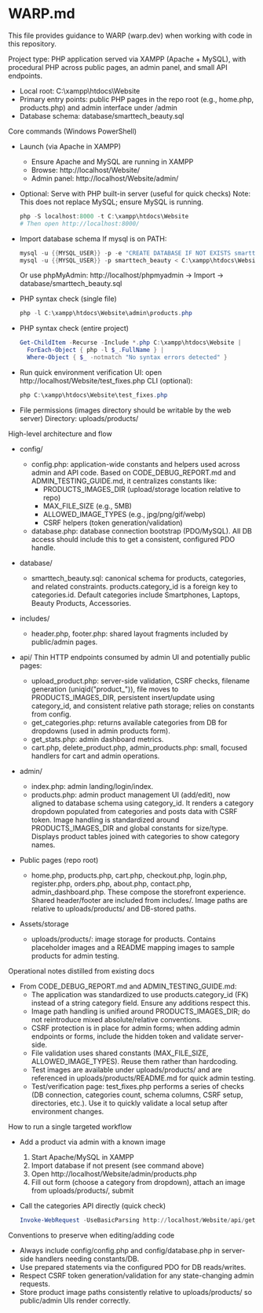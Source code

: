 # WARP.md

This file provides guidance to WARP (warp.dev) when working with code in this repository.

Project type: PHP application served via XAMPP (Apache + MySQL), with procedural PHP across public pages, an admin panel, and small API endpoints.

- Local root: C:\xampp\htdocs\Website
- Primary entry points: public PHP pages in the repo root (e.g., home.php, products.php) and admin interface under /admin
- Database schema: database/smarttech_beauty.sql

Core commands (Windows PowerShell)

- Launch (via Apache in XAMPP)
  - Ensure Apache and MySQL are running in XAMPP
  - Browse: http://localhost/Website/
  - Admin panel: http://localhost/Website/admin/

- Optional: Serve with PHP built-in server (useful for quick checks)
  Note: This does not replace MySQL; ensure MySQL is running.
  ```powershell path=null start=null
  php -S localhost:8000 -t C:\xampp\htdocs\Website
  # Then open http://localhost:8000/
  ```

- Import database schema
  If mysql is on PATH:
  ```powershell path=null start=null
  mysql -u {{MYSQL_USER}} -p -e "CREATE DATABASE IF NOT EXISTS smarttech_beauty;"
  mysql -u {{MYSQL_USER}} -p smarttech_beauty < C:\xampp\htdocs\Website\database\smarttech_beauty.sql
  ```
  Or use phpMyAdmin: http://localhost/phpmyadmin → Import → database/smarttech_beauty.sql

- PHP syntax check (single file)
  ```powershell path=null start=null
  php -l C:\xampp\htdocs\Website\admin\products.php
  ```

- PHP syntax check (entire project)
  ```powershell path=null start=null
  Get-ChildItem -Recurse -Include *.php C:\xampp\htdocs\Website |
    ForEach-Object { php -l $_.FullName } |
    Where-Object { $_ -notmatch "No syntax errors detected" }
  ```

- Run quick environment verification
  UI: open http://localhost/Website/test_fixes.php
  CLI (optional):
  ```powershell path=null start=null
  php C:\xampp\htdocs\Website\test_fixes.php
  ```

- File permissions (images directory should be writable by the web server)
  Directory: uploads/products/

High-level architecture and flow

- config/
  - config.php: application-wide constants and helpers used across admin and API code. Based on CODE_DEBUG_REPORT.md and ADMIN_TESTING_GUIDE.md, it centralizes constants like:
    - PRODUCTS_IMAGES_DIR (upload/storage location relative to repo)
    - MAX_FILE_SIZE (e.g., 5MB)
    - ALLOWED_IMAGE_TYPES (e.g., jpg/png/gif/webp)
    - CSRF helpers (token generation/validation)
  - database.php: database connection bootstrap (PDO/MySQL). All DB access should include this to get a consistent, configured PDO handle.

- database/
  - smarttech_beauty.sql: canonical schema for products, categories, and related constraints. products.category_id is a foreign key to categories.id. Default categories include Smartphones, Laptops, Beauty Products, Accessories.

- includes/
  - header.php, footer.php: shared layout fragments included by public/admin pages.

- api/
  Thin HTTP endpoints consumed by admin UI and potentially public pages:
  - upload_product.php: server-side validation, CSRF checks, filename generation (uniqid("product_")), file moves to PRODUCTS_IMAGES_DIR, persistent insert/update using category_id, and consistent relative path storage; relies on constants from config.
  - get_categories.php: returns available categories from DB for dropdowns (used in admin products form).
  - get_stats.php: admin dashboard metrics.
  - cart.php, delete_product.php, admin_products.php: small, focused handlers for cart and admin operations.

- admin/
  - index.php: admin landing/login/index.
  - products.php: admin product management UI (add/edit), now aligned to database schema using category_id. It renders a category dropdown populated from categories and posts data with CSRF token. Image handling is standardized around PRODUCTS_IMAGES_DIR and global constants for size/type. Displays product tables joined with categories to show category names.

- Public pages (repo root)
  - home.php, products.php, cart.php, checkout.php, login.php, register.php, orders.php, about.php, contact.php, admin_dashboard.php. These compose the storefront experience. Shared header/footer are included from includes/. Image paths are relative to uploads/products/ and DB-stored paths.

- Assets/storage
  - uploads/products/: image storage for products. Contains placeholder images and a README mapping images to sample products for admin testing.

Operational notes distilled from existing docs

- From CODE_DEBUG_REPORT.md and ADMIN_TESTING_GUIDE.md:
  - The application was standardized to use products.category_id (FK) instead of a string category field. Ensure any additions respect this.
  - Image path handling is unified around PRODUCTS_IMAGES_DIR; do not reintroduce mixed absolute/relative conventions.
  - CSRF protection is in place for admin forms; when adding admin endpoints or forms, include the hidden token and validate server-side.
  - File validation uses shared constants (MAX_FILE_SIZE, ALLOWED_IMAGE_TYPES). Reuse them rather than hardcoding.
  - Test images are available under uploads/products/ and are referenced in uploads/products/README.md for quick admin testing.
  - Test/verification page: test_fixes.php performs a series of checks (DB connection, categories count, schema columns, CSRF setup, directories, etc.). Use it to quickly validate a local setup after environment changes.

How to run a single targeted workflow

- Add a product via admin with a known image
  1) Start Apache/MySQL in XAMPP
  2) Import database if not present (see command above)
  3) Open http://localhost/Website/admin/products.php
  4) Fill out form (choose a category from dropdown), attach an image from uploads/products/, submit

- Call the categories API directly (quick check)
  ```powershell path=null start=null
  Invoke-WebRequest -UseBasicParsing http://localhost/Website/api/get_categories.php | Select-Object -ExpandProperty Content
  ```

Conventions to preserve when editing/adding code

- Always include config/config.php and config/database.php in server-side handlers needing constants/DB.
- Use prepared statements via the configured PDO for DB reads/writes.
- Respect CSRF token generation/validation for any state-changing admin requests.
- Store product image paths consistently relative to uploads/products/ so public/admin UIs render correctly.
